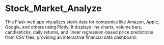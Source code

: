 # Stock_Market_Analyze
This Flask web app visualizes stock data for companies like Amazon, Apple, Google, and others using Plotly. It displays line charts, volume bars, candlesticks, daily returns, and linear regression-based price predictions from CSV files, providing an interactive financial data dashboard.
